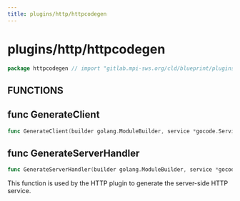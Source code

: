 ```yaml
---
title: plugins/http/httpcodegen
---
```

# plugins/http/httpcodegen
```go
package httpcodegen // import "gitlab.mpi-sws.org/cld/blueprint/plugins/http/httpcodegen"
```

## FUNCTIONS

## func GenerateClient
```go
func GenerateClient(builder golang.ModuleBuilder, service *gocode.ServiceInterface, outputPackage string) error
```
## func GenerateServerHandler
```go
func GenerateServerHandler(builder golang.ModuleBuilder, service *gocode.ServiceInterface, outputPackage string) error
```
This function is used by the HTTP plugin to generate the server-side HTTP
service.


